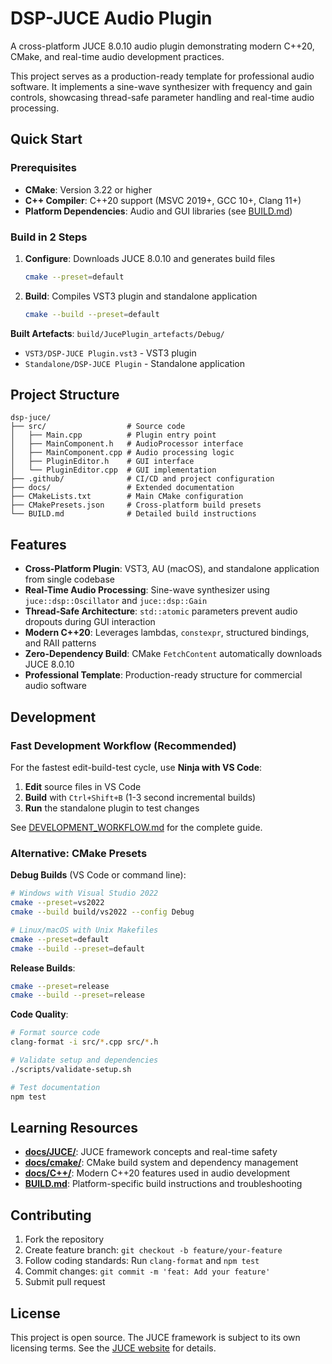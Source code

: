 # DSP-JUCE Audio Plugin

A cross-platform JUCE 8.0.10 audio plugin demonstrating modern C++20, CMake,
and real-time audio development practices.

This project serves as a production-ready template for professional audio software.
It implements a sine-wave synthesizer with frequency and gain controls, showcasing
thread-safe parameter handling and real-time audio processing.

## Quick Start

### Prerequisites

- **CMake**: Version 3.22 or higher
- **C++ Compiler**: C++20 support (MSVC 2019+, GCC 10+, Clang 11+)
- **Platform Dependencies**: Audio and GUI libraries (see [BUILD.md](BUILD.md))

### Build in 2 Steps

1. **Configure**: Downloads JUCE 8.0.10 and generates build files

   ```bash
   cmake --preset=default
   ```

2. **Build**: Compiles VST3 plugin and standalone application

   ```bash
   cmake --build --preset=default
   ```

**Built Artefacts**: `build/JucePlugin_artefacts/Debug/`

- `VST3/DSP-JUCE Plugin.vst3` - VST3 plugin
- `Standalone/DSP-JUCE Plugin` - Standalone application

## Project Structure

```text
dsp-juce/
├── src/                  # Source code
│   ├── Main.cpp          # Plugin entry point
│   ├── MainComponent.h   # AudioProcessor interface
│   ├── MainComponent.cpp # Audio processing logic
│   ├── PluginEditor.h    # GUI interface
│   └── PluginEditor.cpp  # GUI implementation
├── .github/              # CI/CD and project configuration
├── docs/                 # Extended documentation
├── CMakeLists.txt        # Main CMake configuration
├── CMakePresets.json     # Cross-platform build presets
└── BUILD.md              # Detailed build instructions
```

## Features

- **Cross-Platform Plugin**: VST3, AU (macOS), and standalone application from single codebase
- **Real-Time Audio Processing**: Sine-wave synthesizer using `juce::dsp::Oscillator`
  and `juce::dsp::Gain`
- **Thread-Safe Architecture**: `std::atomic` parameters prevent audio dropouts
  during GUI interaction
- **Modern C++20**: Leverages lambdas, `constexpr`, structured bindings, and RAII patterns
- **Zero-Dependency Build**: CMake `FetchContent` automatically downloads JUCE 8.0.10
- **Professional Template**: Production-ready structure for commercial audio software

## Development

### Fast Development Workflow (Recommended)

For the fastest edit-build-test cycle, use **Ninja with VS Code**:

1. **Edit** source files in VS Code
2. **Build** with `Ctrl+Shift+B` (1-3 second incremental builds)
3. **Run** the standalone plugin to test changes

See [DEVELOPMENT_WORKFLOW.md](DEVELOPMENT_WORKFLOW.md) for the complete guide.

### Alternative: CMake Presets

**Debug Builds** (VS Code or command line):

```bash
# Windows with Visual Studio 2022
cmake --preset=vs2022
cmake --build build/vs2022 --config Debug

# Linux/macOS with Unix Makefiles  
cmake --preset=default
cmake --build --preset=default
```

**Release Builds**:

```bash
cmake --preset=release
cmake --build --preset=release
```

**Code Quality**:

```bash
# Format source code
clang-format -i src/*.cpp src/*.h

# Validate setup and dependencies
./scripts/validate-setup.sh

# Test documentation
npm test
```

## Learning Resources

- **[docs/JUCE/](docs/JUCE/)**: JUCE framework concepts and real-time safety
- **[docs/cmake/](docs/cmake/)**: CMake build system and dependency management  
- **[docs/C++/](docs/C++/)**: Modern C++20 features used in audio development
- **[BUILD.md](BUILD.md)**: Platform-specific build instructions and troubleshooting

## Contributing

1. Fork the repository
2. Create feature branch: `git checkout -b feature/your-feature`
3. Follow coding standards: Run `clang-format` and `npm test`
4. Commit changes: `git commit -m 'feat: Add your feature'`
5. Submit pull request

## License

This project is open source. The JUCE framework is subject to its own licensing terms.
See the [JUCE website](https://juce.com/get-juce) for details.
